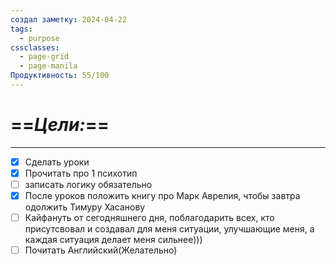 ```yaml
---
создал заметку: 2024-04-22
tags:
  - purpose
cssclasses:
  - page-grid
  - page-manila
Продуктивность: 55/100
---
```

# ==***Цели:***==

---
- [x] Сделать уроки
- [x] Прочитать про 1 психотип
- [ ] записать логику обязательно
- [x] После уроков положить книгу про Марк Аврелия, чтобы завтра одолжить Тимуру Хасанову
- [ ] Кайфануть от сегодняшнего дня, поблагодарить всех, кто присутсвовал и создавал для меня ситуации, улучшающие меня, а каждая ситуация делает меня сильнее)))
- [ ] Почитать Английский(Желательно)
